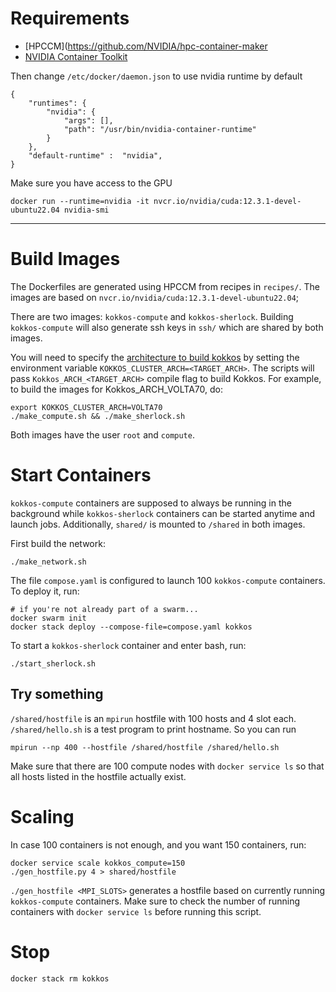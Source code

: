 # Requirements
- [HPCCM](https://github.com/NVIDIA/hpc-container-maker
- [NVIDIA Container Toolkit](https://docs.nvidia.com/datacenter/cloud-native/container-toolkit/latest/index.html)

Then change `/etc/docker/daemon.json` to use nvidia runtime by default
```
{
    "runtimes": {
        "nvidia": {
            "args": [],
            "path": "/usr/bin/nvidia-container-runtime"
        }
    },
    "default-runtime" :  "nvidia",
}
```

Make sure you have access to the GPU
```
docker run --runtime=nvidia -it nvcr.io/nvidia/cuda:12.3.1-devel-ubuntu22.04 nvidia-smi
```

---

# Build Images

The Dockerfiles are generated using HPCCM from recipes in `recipes/`.
The images are based on `nvcr.io/nvidia/cuda:12.3.1-devel-ubuntu22.04`;

There are two images: `kokkos-compute` and `kokkos-sherlock`. Building
`kokkos-compute` will also generate ssh keys in `ssh/` which are shared
by both images. 

You will need to specify the [architecture to build kokkos](https://kokkos.org/kokkos-core-wiki/keywords.html)
by setting the environment variable `KOKKOS_CLUSTER_ARCH=<TARGET_ARCH>`. The scripts will pass `Kokkos_ARCH_<TARGET_ARCH>`
compile flag to build Kokkos. For example, to build the images for Kokkos_ARCH_VOLTA70, do:
```
export KOKKOS_CLUSTER_ARCH=VOLTA70
./make_compute.sh && ./make_sherlock.sh
```

Both images have the user `root` and `compute`.

# Start Containers

`kokkos-compute` containers are supposed to always be running in the background
while `kokkos-sherlock` containers can be started anytime and launch jobs.
Additionally, `shared/` is mounted to `/shared` in both images.

First build the network:
```
./make_network.sh
```

The file `compose.yaml` is configured to launch 100 `kokkos-compute` containers.
To deploy it, run:
```
# if you're not already part of a swarm...
docker swarm init
docker stack deploy --compose-file=compose.yaml kokkos
```

To start a `kokkos-sherlock` container and enter bash, run:
```
./start_sherlock.sh
```

## Try something
`/shared/hostfile` is an `mpirun` hostfile with 100 hosts and 4 slot each.
`/shared/hello.sh` is a test program to print hostname. So you can run
```
mpirun --np 400 --hostfile /shared/hostfile /shared/hello.sh
```

Make sure that there are 100 compute nodes with `docker service ls` so that
all hosts listed in the hostfile actually exist.

# Scaling
In case 100 containers is not enough, and you want 150 containers, run:
```
docker service scale kokkos_compute=150
./gen_hostfile.py 4 > shared/hostfile
```

`./gen_hostfile <MPI_SLOTS>` generates a hostfile based on currently running
`kokkos-compute` containers. Make sure to check the number of running containers
with `docker service ls` before running this script.

# Stop
```
docker stack rm kokkos
```

